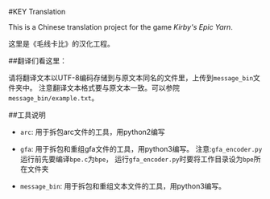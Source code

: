 ﻿#KEY Translation

This is a Chinese translation project for the game *Kirby's Epic Yarn*.

这里是《毛线卡比》的汉化工程。

##翻译们看这里：

请将翻译文本以UTF-8编码存储到与原文本同名的文件里，上传到`message_bin`文件夹中。
注意翻译文本格式要与原文本一致。可以参院`message_bin/example.txt`。

##工具说明

 - `arc`: 用于拆包arc文件的工具，用python2编写

 - `gfa`: 用于拆包和重组gfa文件的工具，用python3编写。
注意:`gfa_encoder.py`运行前先要编译`bpe.c`为`bpe`，
运行`gfa_encoder.py`时要将工作目录设为`bpe`所在文件夹

 - `message_bin`: 用于拆包和重组文本文件的工具，用python3编写。

